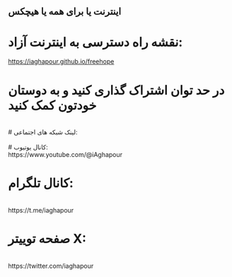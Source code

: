 ## اینترنت یا برای همه یا هیچکس

# نقشه راه دسترسی به اینترنت آزاد:  
https://iaghapour.github.io/freehope
<br />

# در حد توان اشتراک گذاری کنید و به دوستان خودتون کمک کنید
<br />
# لینک شبکه های اجتماعی:
<br /><br />
# کانال یوتیوب:
<br />
https://www.youtube.com/@iAghapour

# کانال تلگرام:
<br />
https://t.me/iaghapour

# صفحه توییتر X:
<br />
https://twitter.com/iaghapour
